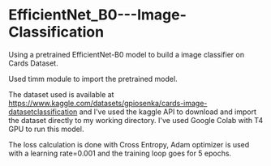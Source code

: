 # EfficientNet_B0---Image-Classification

Using a pretrained EfficientNet-B0 model to build a image classifier on Cards Dataset.

Used timm module to import the pretrained model.

The dataset used is available at https://www.kaggle.com/datasets/gpiosenka/cards-image-datasetclassification and I've used the kaggle API to download and import the dataset directly to my working directory. I've used Google Colab with T4 GPU to run this model.

The loss calculation is done with Cross Entropy, Adam optimizer is used with a learning rate=0.001 and the training loop goes for 5 epochs.
